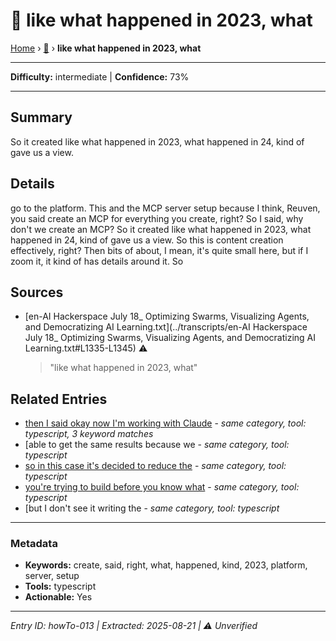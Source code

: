 # 🔧 like what happened in 2023, what

[Home](../index.md) › [🔧](./) › **like what happened in 2023, what**

---

**Difficulty:** intermediate | **Confidence:** 73%

---


## Summary
So it created
like what happened in 2023, what
happened in 24, kind of gave us a
view.

## Details
go to the platform. This and the MCP
server setup because I think, Reuven,
you said create an MCP for everything
you create, right? So I said, why don't
we create an MCP? So it created
like what happened in 2023, what
happened in 24, kind of gave us a
view. So this is content creation
effectively, right? Then bits of about, I
mean, it's quite small here, but if I zoom
it, it kind of has details around it. So





## Sources
- [en-AI Hackerspace July 18_ Optimizing Swarms, Visualizing Agents, and Democratizing AI Learning.txt](../transcripts/en-AI Hackerspace July 18_ Optimizing Swarms, Visualizing Agents, and Democratizing AI Learning.txt#L1335-L1345) ⚠️
  > "like what happened in 2023, what"

## Related Entries

- [then I said okay now I'm working with Claude](../how-to/howTo-017.md) - *same category, tool: typescript, 3 keyword matches*
- [able to get the same results because we [](../how-to/howTo-001.md) - *same category, tool: typescript*
- [so in this case it's decided to reduce the](../how-to/howTo-002.md) - *same category, tool: typescript*
- [you're trying to build before you know what](../how-to/howTo-005.md) - *same category, tool: typescript*
- [but I don't see it writing the [](../how-to/howTo-007.md) - *same category, tool: typescript*


---

### Metadata
- **Keywords:** create, said, right, what, happened, kind, 2023, platform, server, setup
- **Tools:** typescript
- **Actionable:** Yes

---

*Entry ID: howTo-013 | Extracted: 2025-08-21 | ⚠️ Unverified*
